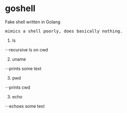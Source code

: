 # goshell
Fake shell written in Golang
<pre>
mimics a shell poorly, does basically nothing.</pre>
1. ls 

⋅⋅⋅recursive ls on cwd


2. uname

⋅⋅⋅prints some text


3. pwd 

⋅⋅⋅prints cwd


3. echo 

⋅⋅⋅echoes some text



